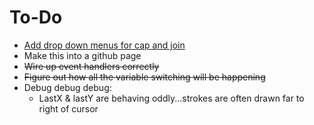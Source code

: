# To-Do

* [Add drop down menus for cap and join](https://www.w3schools.com/howto/howto_js_dropdown.asp)
* Make this into a github page
* ~~Wire up event handlers correctly~~
* ~~Figure out how all the variable switching will be happening~~
* Debug debug debug:
    * LastX & lastY are behaving oddly...strokes are often drawn far to right of cursor
